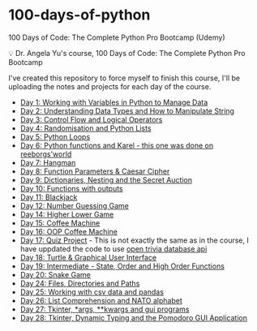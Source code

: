 # 100-days-of-python

100 Days of Code: The Complete Python Pro Bootcamp (Udemy)

💡 Dr. Angela Yu's course, 100 Days of Code: The Complete Python Pro Bootcamp

I've created this repository to force myself to finish this course, I'll be uploading the notes and projects for each day of the course.

- [Day 1: Working with Variables in Python to Manage Data](https://github.com/xbjavier/100-days-of-python/tree/main/Day01)
- [Day 2: Understanding Data Types and How to Manipulate String](https://github.com/xbjavier/100-days-of-python/tree/main/Day02)
- [Day 3: Control Flow and Logical Operators](https://github.com/xbjavier/100-days-of-python/tree/main/Day03)
- [Day 4: Randomisation and Python Lists](https://github.com/xbjavier/100-days-of-python/tree/main/Day04)
- [Day 5: Python Loops](https://github.com/xbjavier/100-days-of-python/tree/main/Day05)
- [Day 6: Python functions and Karel - this one was done on reeborgs'world](https://reeborg.ca/reeborg.html?lang=en&mode=python&menu=worlds%2Fmenus%2Freeborg_intro_en.json&name=Maze&url=worlds%2Ftutorial_en%2Fmaze1.json)
- [Day 7: Hangman](https://github.com/xbjavier/100-days-of-python/tree/main/Day07)
- [Day 8: Function Parameters & Caesar Cipher](https://github.com/xbjavier/100-days-of-python/tree/main/Day08)
- [Day 9: Dictionaries, Nesting and the Secret Auction](https://github.com/xbjavier/100-days-of-python/tree/main/Day09)
- [Day 10: Functions with outputs](https://github.com/xbjavier/100-days-of-python/tree/main/Day10)
- [Day 11: Blackjack](https://github.com/xbjavier/100-days-of-python/tree/main/Day11)
- [Day 12: Number Guessing Game](https://github.com/xbjavier/100-days-of-python/tree/main/Day12)
- [Day 14: Higher Lower Game](https://github.com/xbjavier/100-days-of-python/tree/main/Day14)
- [Day 15: Coffee Machine](https://github.com/xbjavier/100-days-of-python/tree/main/Day15)
- [Day 16: OOP Coffee Machine](https://github.com/xbjavier/100-days-of-python/tree/main/Day16)
- [Day 17: Quiz Project](https://github.com/xbjavier/100-days-of-python/tree/main/Day17) - This is not exactly the same as in the course, I have uppdated the code to use [open trivia database api](https://opentdb.com/api_config.php)
- [Day 18: Turtle & Graphical User Interface](https://github.com/xbjavier/100-days-of-python/tree/main/Day18)
- [Day 19: Intermediate - State, Order and High Order Functions](https://github.com/xbjavier/100-days-of-python/tree/main/Day19)
- [Day 20: Snake Game](https://github.com/xbjavier/100-days-of-python/tree/main/Day20)
- [Day 24: Files, Directories and Paths](https://github.com/xbjavier/100-days-of-python/tree/main/Day24)
- [Day 25: Working with csv data and pandas](https://github.com/xbjavier/100-days-of-python/tree/main/Day25)
- [Day 26: List Comprehension and NATO alphabet](https://github.com/xbjavier/100-days-of-python/tree/main/Day26)
- [Day 27: Tkinter, *args, **kwargs and gui programs](https://github.com/xbjavier/100-days-of-python/tree/main/Day27)
- [Day 28: Tkinter, Dynamic Typing and the Pomodoro GUI Application](https://github.com/xbjavier/100-days-of-python/tree/main/Day28)